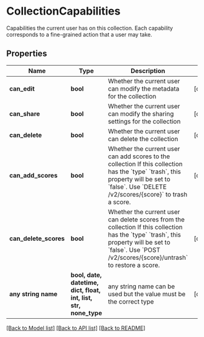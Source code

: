# CollectionCapabilities

Capabilities the current user has on this collection. Each capability corresponds to a fine-grained action that a user may take.

## Properties
Name | Type | Description | Notes
------------ | ------------- | ------------- | -------------
**can_edit** | **bool** | Whether the current user can modify the metadata for the collection  | [optional] 
**can_share** | **bool** | Whether the current user can modify the sharing settings for the collection  | [optional] 
**can_delete** | **bool** | Whether the current user can delete the collection  | [optional] 
**can_add_scores** | **bool** | Whether the current user can add scores to the collection  If this collection has the &#x60;type&#x60; &#x60;trash&#x60;, this property will be set to &#x60;false&#x60;. Use &#x60;DELETE /v2/scores/{score}&#x60; to trash a score.  | [optional] 
**can_delete_scores** | **bool** | Whether the current user can delete scores from the collection  If this collection has the &#x60;type&#x60; &#x60;trash&#x60;, this property will be set to &#x60;false&#x60;. Use &#x60;POST /v2/scores/{score}/untrash&#x60; to restore a score.  | [optional] 
**any string name** | **bool, date, datetime, dict, float, int, list, str, none_type** | any string name can be used but the value must be the correct type | [optional]

[[Back to Model list]](../README.md#documentation-for-models) [[Back to API list]](../README.md#documentation-for-api-endpoints) [[Back to README]](../README.md)


